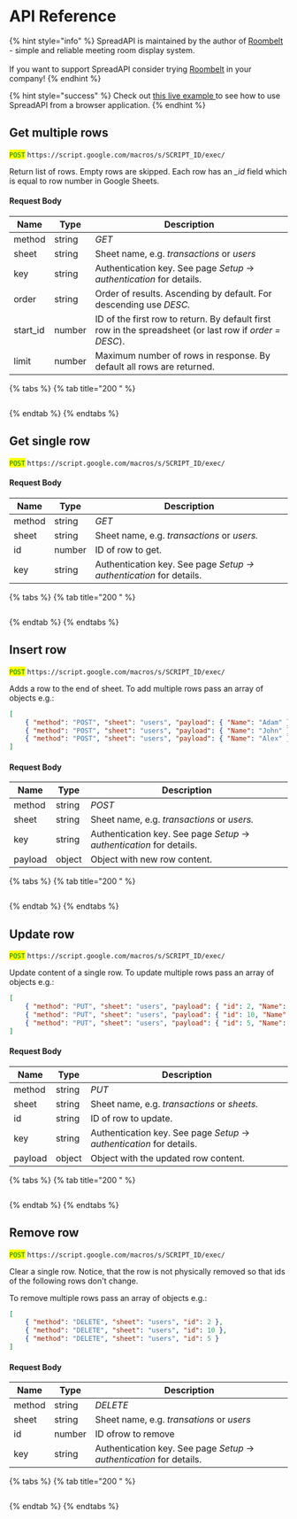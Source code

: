 # API Reference

{% hint style="info" %}
SpreadAPI is maintained by the author of [Roombelt](https://roombelt.com) - simple and reliable meeting room display system.\
\
If you want to support SpreadAPI consider trying [Roombelt](https://roombelt.com) in your company!
{% endhint %}

{% hint style="success" %}
Check out [this live example ](https://jsfiddle.net/mkzL9ver/27/)to see how to use SpreadAPI from a browser application.
{% endhint %}

## Get multiple rows

<mark style="color:green;">`POST`</mark> `https://script.google.com/macros/s/SCRIPT_ID/exec/`

Return list of rows. Empty rows are skipped. Each row has an _\_id_ field which is equal to row number in Google Sheets.

#### Request Body

| Name      | Type   | Description                                                                                             |
| --------- | ------ | ------------------------------------------------------------------------------------------------------- |
| method    | string | _GET_                                                                                                   |
| sheet     | string | Sheet name, e.g. _transactions_ or _users_                                                              |
| key       | string | Authentication key. See page _Setup_ -> _authentication_ for details.                                   |
| order     | string | Order of results. Ascending by default. For descending use _DESC._                                      |
| start\_id | number | ID of the first row to return. By default first row in the spreadsheet (or last row if _order = DESC_). |
| limit     | number | Maximum number of rows in response. By default all rows are returned.                                   |

{% tabs %}
{% tab title="200 " %}
```
```
{% endtab %}
{% endtabs %}

## Get single row

<mark style="color:green;">`POST`</mark> `https://script.google.com/macros/s/SCRIPT_ID/exec/`

#### Request Body

| Name   | Type   | Description                                                         |
| ------ | ------ | ------------------------------------------------------------------- |
| method | string | _GET_                                                               |
| sheet  | string | Sheet name, e.g. _transactions_ or _users._                         |
| id     | number | ID of row to get.                                                   |
| key    | string | Authentication key. See page _Setup -> authentication_ for details. |

{% tabs %}
{% tab title="200 " %}
```
```
{% endtab %}
{% endtabs %}

## Insert row

<mark style="color:green;">`POST`</mark> `https://script.google.com/macros/s/SCRIPT_ID/exec/`

Adds a row to the end of sheet. To add multiple rows pass an array of objects e.g.:

```json
[ 
    { "method": "POST", "sheet": "users", "payload": { "Name": "Adam" } },
    { "method": "POST", "sheet": "users", "payload": { "Name": "John" } },
    { "method": "POST", "sheet": "users", "payload": { "Name": "Alex" } }
]
```

#### Request Body

| Name    | Type   | Description                                                           |
| ------- | ------ | --------------------------------------------------------------------- |
| method  | string | _POST_                                                                |
| sheet   | string | Sheet name, e.g. _transactions_ or _users._                           |
| key     | string | Authentication key. See page _Setup_ -> _authentication_ for details. |
| payload | object | Object with new row content.                                          |

{% tabs %}
{% tab title="200 " %}
```
```
{% endtab %}
{% endtabs %}

## Update row

<mark style="color:green;">`POST`</mark> `https://script.google.com/macros/s/SCRIPT_ID/exec/`

Update content of a single row. To update multiple rows pass an array of objects e.g.:

```json
[ 
    { "method": "PUT", "sheet": "users", "payload": { "id": 2, "Name": "Adam" } },
    { "method": "PUT", "sheet": "users", "payload": { "id": 10, "Name": "John" } },
    { "method": "PUT", "sheet": "users", "payload": { "id": 5, "Name": "Alex" } }
]
```

#### Request Body

| Name    | Type   | Description                                                           |
| ------- | ------ | --------------------------------------------------------------------- |
| method  | string | _PUT_                                                                 |
| sheet   | string | Sheet name, e.g. _transactions_ or _sheets._                          |
| id      | string | ID of row to update.                                                  |
| key     | string | Authentication key. See page _Setup_ -> _authentication_ for details. |
| payload | object | Object with the updated row content.                                  |

{% tabs %}
{% tab title="200 " %}
```
```
{% endtab %}
{% endtabs %}

## Remove row

<mark style="color:green;">`POST`</mark> `https://script.google.com/macros/s/SCRIPT_ID/exec/`

Clear a single row. Notice, that the row is not physically removed so that ids of the following rows don't change.

To remove multiple rows pass an array of objects e.g.:

```json
[ 
    { "method": "DELETE", "sheet": "users", "id": 2 },
    { "method": "DELETE", "sheet": "users", "id": 10 },
    { "method": "DELETE", "sheet": "users", "id": 5 }
]
```

#### Request Body

| Name   | Type   | Description                                                           |
| ------ | ------ | --------------------------------------------------------------------- |
| method | string | _DELETE_                                                              |
| sheet  | string | Sheet name, e.g. _transations_ or _users_                             |
| id     | number | ID ofrow to remove                                                    |
| key    | string | Authentication key. See page _Setup_ -> _authentication_ for details. |

{% tabs %}
{% tab title="200 " %}
```
```
{% endtab %}
{% endtabs %}
